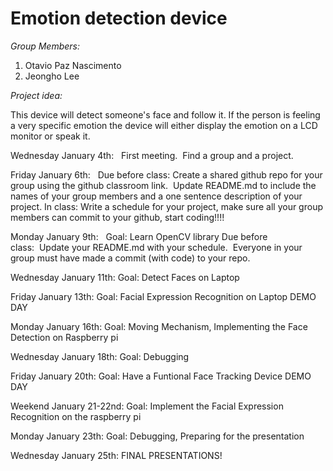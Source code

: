 # Emotion detection device

*Group Members:*
1. Otavio Paz Nascimento
2. Jeongho Lee

*Project idea:*

This device will detect someone's face and follow it. If the person is feeling a very specific emotion the device will either display the emotion on a LCD monitor or speak it.


Wednesday January 4th:  
First meeting.  Find a group and a project.

Friday January 6th:  
Due before class: Create a shared github repo for your group using the github classroom link.  Update README.md to include the names of your group members and a one sentence description of your project.
In class: Write a schedule for your project, make sure all your group members can commit to your github, start coding!!!!

Monday January 9th:  
Goal: Learn OpenCV library 
Due before class:  Update your README.md with your schedule.  Everyone in your group must have made a commit (with code) to your repo.

Wednesday January 11th:
Goal: Detect Faces on Laptop

Friday January 13th:
Goal: Facial Expression Recognition on Laptop
DEMO DAY

Monday January 16th:
Goal: Moving Mechanism, Implementing the Face Detection on Raspberry pi

Wednesday January 18th:
Goal: Debugging

Friday January 20th:
Goal: Have a Funtional Face Tracking Device
DEMO DAY 

Weekend January 21-22nd:
Goal: Implement the Facial Expression Recognition on the raspberry pi

Monday January 23th:
Goal: Debugging, Preparing for the presentation

Wednesday January 25th:
FINAL PRESENTATIONS!
